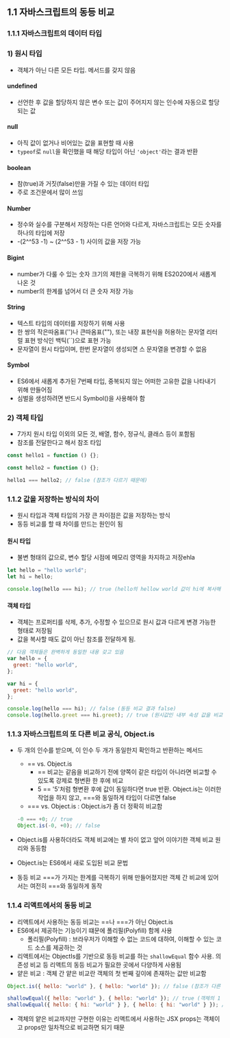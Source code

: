 ## 1.1 자바스크립트의 동등 비교

### 1.1.1 자바스크립트의 데이터 타입

### 1) 원시 타입

- 객체가 아닌 다른 모든 타입. 메서드를 갖지 않음

#### undefined

- 선언한 후 값을 할당하지 않은 변수 또는 값이 주어지지 않는 인수에 자동으로 할당되는 값

#### null

- 아직 값이 없거나 비어있는 값을 표현할 때 사용
- `typeof`로 `null`을 확인했을 때 해당 타입이 아닌 `'object'`라는 결과 반환

#### boolean

- 참(true)과 거짓(false)만을 가질 수 있는 데이터 타입
- 주로 조건문에서 많이 쓰임

#### Number

- 정수와 실수를 구분해서 저장하는 다른 언어와 다르게, 자바스크립트는 모든 숫자를 하나의 타입에 저장
- -(2^^53 -1) ~ (2^^53 - 1) 사이의 값을 저장 가능

#### Bigint

- number가 다룰 수 있는 숫자 크기의 제한을 극복하기 위해 ES2020에서 새롭게 나온 것
- number의 한계를 넘어서 더 큰 숫자 저장 가능

#### String

- 텍스트 타입의 데이터를 저장하기 위해 사용
- 한 쌍의 작은따옴표('')나 큰따옴표(""), 또는 내장 표현식을 허용하는 문자열 리터럴 표현 방식인 백틱(``)으로 표현 가능
- 문자열이 원시 타입이며, 한번 문자열이 생성되면 스 문자열을 변경할 수 없음

#### Symbol

- ES6에서 새롭게 추가된 7번째 타입, 중복되지 않는 어떠한 고유한 값을 나타내기 위해 만들어짐
- 심벌을 생성하려면 반드시 Symbol()을 사용해야 함

### 2) 객체 타입

- 7가지 원시 타입 이외의 모든 것, 배열, 함수, 정규식, 클래스 등이 포함됨
- 참조를 전달한다고 해서 참조 타입

```jsx
const hello1 = function () {};

const hello2 = function () {};

hello1 === hello2; // false (참조가 다르기 때문에)
```

### 1.1.2 값을 저장하는 방식의 차이

- 원시 타입과 객체 타입의 가장 큰 차이점은 값을 저장하는 방식
- 동등 비교를 할 때 차이를 만드는 원인이 됨

#### 원시 타입

- 불변 형태의 값으로, 변수 할당 시점에 메모리 영역을 차지하고 저장ehla

```jsx
let hello = "hello world";
let hi = hello;

console.log(hello === hi); // true (hello의 hellow world 값이 hi에 복사해 전달되었기 떄문)
```

#### 객체 타입

- 객체는 프로퍼티를 삭제, 추가, 수정할 수 있으므로 원시 값과 다르게 변경 가능한 형태로 저장됨
- 값을 복사할 때도 값이 아닌 참조를 전달하게 됨.

```jsx
// 다음 객체들은 완벽하게 동일한 내용 갖고 있음
var hello = {
  greet: "hello world",
};

var hi = {
  greet: "hello world",
};

console.log(hello === hi); // false (동등 비교 결과 false)
console.log(hello.greet === hi.greet); // true (원시값인 내부 속성 값을 비교하면 동일)
```

### 1.1.3 자바스크립트의 또 다른 비교 공식, Object.is

- 두 개의 인수를 받으며, 이 인수 두 개가 동일한지 확인하고 반환하는 메서드

  - == vs. Object.is
    - == 비교는 같음을 비교하기 전에 양쪽이 같은 타입이 아니라면 비교할 수 있도록 강제로 형변환 한 후에 비교
    - 5 == '5'처럼 형변환 후에 값이 동일하다면 true 반환. Object.is는 이러한 작업을 하지 않고, ===와 동일하게 타입이 다르면 false
  - === vs. Object.is : Object.is가 좀 더 정확히 비교함

  ```jsx
  -0 === +0; // true
  Object.is(-0, +0); // false
  ```

- Object.is를 사용하더라도 객체 비교에는 별 차이 없고 앞어 이야기한 객체 비교 원리와 동등함
- Object.is는 ES6에서 새로 도입된 비교 문법
- 동등 비교 ===가 가지는 한계를 극복하기 위해 만들어졌지만 객체 간 비교에 있어서는 여전히 ===와 동일하게 동작

### 1.1.4 리액트에서의 동등 비교

- 리액트에서 사용하는 동등 비교는 ==나 ===가 아닌 Object.is
- ES6에서 제공하는 기능이기 떄문에 폴리필(Polyfill) 함께 사용
  - 폴리필(Polyfill) : 브라우저가 이해할 수 없는 코드에 대하여, 이해할 수 있는 코드 소스를 제공하는 것
- 리액트에서는 ObjectIs를 기반으로 동등 비교를 하는 `shallowEqual` 함수 사용. 의존성 비교 등 리액트의 동등 비교가 필요한 곳에서 다양하게 사용됨
- 얕은 비교 : 객체 간 얕은 비교란 객체의 첫 번째 깊이에 존재하는 값만 비교함

```jsx
Object.is({ hello: "world" }, { hello: "world" }); // false (참조가 다른 객체 비교 불가능)

shallowEqual({ hello: "world" }, { hello: "world" }); // true (객체의 1 depth까지 비교 가능)
shallowEqual({ hello: { hi: "world" } }, { hello: { hi: "world" } }); // false (2 depth까지는 비교할 방법 없으므로 false 반환)
```

- 객체의 얕은 비교까지만 구현한 이유는 리액트에서 사용하는 JSX props는 객체이고 props만 일차적으로 비교하면 되기 때문

